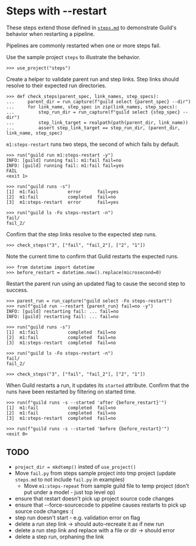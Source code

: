 # Steps with --restart

These steps extend those defined in [`steps.md`](steps.md) to
demonstrate Guild's behavior when restarting a pipeline.

Pipelines are commonly restarted when one or more steps fail.

Use the sample project `steps` to illustrate the behavior.

    >>> use_project("steps")

Create a helper to validate parent run and step links. Step links
should resolve to their expected run directories.

    >>> def check_steps(parent_spec, link_names, step_specs):
    ...     parent_dir = run_capture(f"guild select {parent_spec} --dir")
    ...     for link_name, step_spec in zip(link_names, step_specs):
    ...         step_run_dir = run_capture(f"guild select {step_spec} --dir")
    ...         step_link_target = realpath(path(parent_dir, link_name))
    ...         assert step_link_target == step_run_dir, (parent_dir, link_name, step_spec)

`m1:steps-restart` runs two steps, the second of which fails by
default.

    >>> run("guild run m1:steps-restart -y")
    INFO: [guild] running fail: m1:fail fail=no
    INFO: [guild] running fail: m1:fail fail=yes
    FAIL
    <exit 1>

    >>> run("guild runs -s")
    [1]  m1:fail           error      fail=yes
    [2]  m1:fail           completed  fail=no
    [3]  m1:steps-restart  error      fail=yes

    >>> run("guild ls -Fo steps-restart -n")
    fail/
    fail_2/

Confirm that the step links resolve to the expected step runs.

    >>> check_steps("3", ["fail", "fail_2"], ["2", "1"])

Note the current time to confirm that Guild restarts the expected runs.

    >>> from datetime import datetime
    >>> before_restart = datetime.now().replace(microsecond=0)

Restart the parent run using an updated flag to cause the second step
to success.

    >>> parent_run = run_capture("guild select -Fo steps-restart")
    >>> run(f"guild run --restart {parent_run} fail=no -y")
    INFO: [guild] restarting fail: ... fail=no
    INFO: [guild] restarting fail: ... fail=no

    >>> run("guild runs -s")
    [1]  m1:fail           completed  fail=no
    [2]  m1:fail           completed  fail=no
    [3]  m1:steps-restart  completed  fail=no

    >>> run("guild ls -Fo steps-restart -n")
    fail/
    fail_2/

    >>> check_steps("3", ["fail", "fail_2"], ["2", "1"])

When Guild restarts a run, it updates its `started` attribute. Confirm
that the runs have been restarted by filtering on started time.

    >>> run(f"guild runs -s --started 'after {before_restart}'")
    [1]  m1:fail           completed  fail=no
    [2]  m1:fail           completed  fail=no
    [3]  m1:steps-restart  completed  fail=no

    >>> run(f"guild runs -s --started 'before {before_restart}'")
    <exit 0>


## TODO

- `project_dir = mkdtemp()` insted of `use_project()`
- Move `fail.py` from steps sample project into tmp project (update
  `steps.md` to not include `fail.py` in examples)
  - Move `m1:steps-repeat` from sample guild file to temp project (don't
  put under a model - just top level op)
- ensure that restart doesn't pick up project source code changes
- ensure that --force-sourcecode to pipeline causes restarts to pick
  up source code changes :(
- step run doesn't start - e.g. validation error on flag
- delete a run step link -> should auto-recreate it as if new run
- delete a run step link and replace with a file or dir -> should error
- delete a step run, orphaning the link

